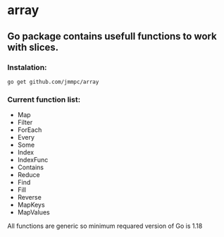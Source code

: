 # array
<h2>Go package contains usefull functions to work with slices.</h2>

<h3>Instalation:</h3>
<code>go get github.com/jmmpc/array</code>

<h3>Current function list:</h3>
<ul>
<li>Map</li>
<li>Filter</li>
<li>ForEach</li>
<li>Every</li>
<li>Some</li>
<li>Index</li>
<li>IndexFunc</li>
<li>Contains</li>
<li>Reduce</li>
<li>Find</li>
<li>Fill</li>
<li>Reverse</li>
<li>MapKeys</li>
<li>MapValues</li>
</ul>

<p>All functions are generic so minimum requared version of Go is 1.18</p>
